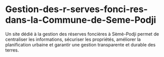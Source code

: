 # Gestion-des-r-serves-fonci-res-dans-la-Commune-de-Seme-Podji
Un site dédié à la gestion des réserves foncières à Sèmè-Podji permet de centraliser les informations, sécuriser les propriétés, améliorer la planification urbaine et garantir une gestion transparente et durable des terres.
